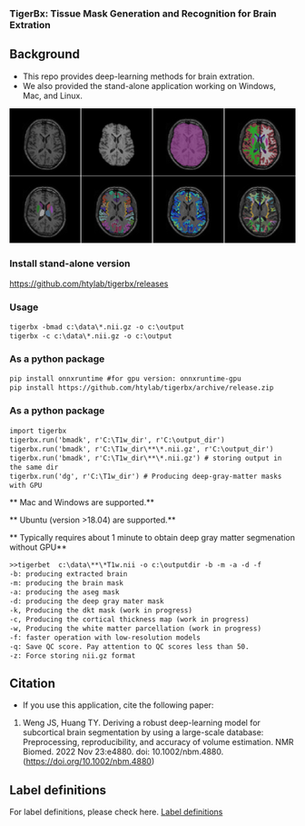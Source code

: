 ### TigerBx: Tissue Mask Generation and Recognition for Brain Extration

## Background


* This repo provides deep-learning methods for brain extration.
* We also provided the stand-alone application working on Windows, Mac, and Linux.

![tigerbet](./doc/tigerbx.png)

### Install stand-alone version
https://github.com/htylab/tigerbx/releases

### Usage

    tigerbx -bmad c:\data\*.nii.gz -o c:\output
    tigerbx -c c:\data\*.nii.gz -o c:\output

### As a python package

    pip install onnxruntime #for gpu version: onnxruntime-gpu
    pip install https://github.com/htylab/tigerbx/archive/release.zip

### As a python package

    import tigerbx
    tigerbx.run('bmadk', r'C:\T1w_dir', r'C:\output_dir')
    tigerbx.run('bmadk', r'C:\T1w_dir\**\*.nii.gz', r'C:\output_dir')
    tigerbx.run('bmadk', r'C:\T1w_dir\**\*.nii.gz') # storing output in the same dir
    tigerbx.run('dg', r'C:\T1w_dir') # Producing deep-gray-matter masks with GPU


** Mac and Windows  are supported.**

** Ubuntu (version >18.04)  are supported.**

** Typically requires about 1 minute to obtain deep gray matter segmenation without GPU**

```
>>tigerbet  c:\data\**\*T1w.nii -o c:\outputdir -b -m -a -d -f
-b: producing extracted brain
-m: producing the brain mask
-a: producing the aseg mask
-d: producing the deep gray mater mask
-k, Producing the dkt mask (work in progress)
-c, Producing the cortical thickness map (work in progress)
-w, Producing the white matter parcellation (work in progress)
-f: faster operation with low-resolution models
-q: Save QC score. Pay attention to QC scores less than 50.
-z: Force storing nii.gz format
```
## Citation

* If you use this application, cite the following paper:

1. Weng JS, Huang TY. Deriving a robust deep-learning model for subcortical brain segmentation by using a large-scale database: Preprocessing, reproducibility, and accuracy of volume estimation. NMR Biomed. 2022 Nov 23:e4880. doi: 10.1002/nbm.4880. (https://doi.org/10.1002/nbm.4880)


## Label definitions

For label definitions, please check here. [Label definitions](doc/seglabel.md)


